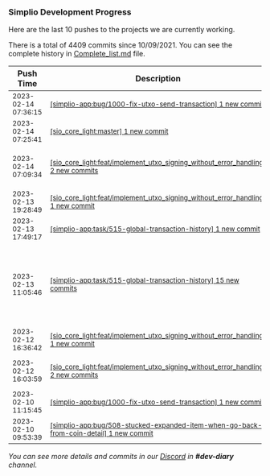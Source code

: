 
### Simplio Development Progress

Here are the last 10 pushes to the projects we are currently working.

There is a total of 4409 commits since 10/09/2021. You can see the complete history in
 [Complete_list.md](Complete_list.md) file.

| Push Time | Description | Commits |
| --- | --- | --- |
| <sub>2023-02-14 07:36:15</sub> | <sub>[[simplio-app:bug/1000\-fix\-utxo\-send\-transaction] 1 new commit](https://github.com/SimplioOfficial/simplio-app/commit/e15a3ec9f221acc7d7f6b68bf30d44a64b59e7fb)</sub> | <sub>[e15a3ec](https://github.com/SimplioOfficial/simplio-app/commit/e15a3ec9f221acc7d7f6b68bf30d44a64b59e7fb) chore: fixed typo in toAssetTransactionSentSuccess - ciripel</sub> |
| <sub>2023-02-14 07:25:41</sub> | <sub>[[sio_core_light:master] 1 new commit](https://github.com/SimplioOfficial/sio_core_light/commit/48de75fd34e72f78a6e20936b909f631d88bbcdf)</sub> | <sub>[48de75f](https://github.com/SimplioOfficial/sio_core_light/commit/48de75fd34e72f78a6e20936b909f631d88bbcdf) Feat/implement utxo signing without error handl... - ciripel</sub> |
| <sub>2023-02-14 07:09:34</sub> | <sub>[[sio_core_light:feat/implement\_utxo\_signing\_without\_error\_handling] 2 new commits](https://github.com/SimplioOfficial/sio_core_light/compare/d4176d74e804...98d2c281ff2e)</sub> | <sub>[9565ecd](https://github.com/SimplioOfficial/sio_core_light/commit/9565ecd4018c8a9e93178b855feb9d143479d080) chore: force trust_wallet_core_lib 0.0.6+2.9.4 - ciripel<br>[98d2c28](https://github.com/SimplioOfficial/sio_core_light/commit/98d2c281ff2eebb7eb75b72ad0207a4cfced1832) chore: increase version to 1.1.9 - ciripel</sub> |
| <sub>2023-02-13 19:28:49</sub> | <sub>[[sio_core_light:feat/implement\_utxo\_signing\_without\_error\_handling] 1 new commit](https://github.com/SimplioOfficial/sio_core_light/commit/d4176d74e804ad3c792a3a254803befe4b4eb49b)</sub> | <sub>[d4176d7](https://github.com/SimplioOfficial/sio_core_light/commit/d4176d74e804ad3c792a3a254803befe4b4eb49b) feat: implement adjusted network fees! - ciripel</sub> |
| <sub>2023-02-13 17:49:17</sub> | <sub>[[simplio-app:task/515\-global\-transaction\-history] 1 new commit](https://github.com/SimplioOfficial/simplio-app/commit/9abfa745e4808dba0aece589eb9003e288e2052b)</sub> | <sub>[9abfa74](https://github.com/SimplioOfficial/simplio-app/commit/9abfa745e4808dba0aece589eb9003e288e2052b) refactor inventory screen with flutter native api - storkandstars</sub> |
| <sub>2023-02-13 11:05:46</sub> | <sub>[[simplio-app:task/515\-global\-transaction\-history] 15 new commits](https://github.com/SimplioOfficial/simplio-app/compare/fb510b633ae5...e25fba964a32)</sub> | <sub>[d63ebe3](https://github.com/SimplioOfficial/simplio-app/commit/d63ebe3596145d6ec826e639109b87c22d17341d) adding date text widget - storkandstars<br>[263dfaa](https://github.com/SimplioOfficial/simplio-app/commit/263dfaaa4974c74dd0b38ccdd7a7143150dd44d9) removing date extension - storkandstars<br>[609a07b](https://github.com/SimplioOfficial/simplio-app/commit/609a07b390c6e4442e35508181d3f1a173578156) removing transaction content - storkandstars<br>[a650359](https://github.com/SimplioOfficial/simplio-app/commit/a65035918fe282ee625e3de1a702b02fd4f5c716) removing transaction item - storkandstars<br>[94fec8d](https://github.com/SimplioOfficial/simplio-app/commit/94fec8dc0d56568af3417f9e195c0728cbb5ff45) removing transaction cubit - storkandstars</sub> |
| <sub>2023-02-12 16:36:42</sub> | <sub>[[sio_core_light:feat/implement\_utxo\_signing\_without\_error\_handling] 1 new commit](https://github.com/SimplioOfficial/sio_core_light/commit/3200855179f4b4852d12ae777f7950e786fd1a05)</sub> | <sub>[3200855](https://github.com/SimplioOfficial/sio_core_light/commit/3200855179f4b4852d12ae777f7950e786fd1a05) fix: allow signed max amount - ciripel</sub> |
| <sub>2023-02-12 16:03:59</sub> | <sub>[[sio_core_light:feat/implement\_utxo\_signing\_without\_error\_handling] 2 new commits](https://github.com/SimplioOfficial/sio_core_light/compare/7244fa7fee7d...8cf24f4ad6b2)</sub> | <sub>[0818ecf](https://github.com/SimplioOfficial/sio_core_light/commit/0818ecf45e1906dd9e0fb2f0aaa07b9d84377ece) chore: update dependencies - ciripel<br>[8cf24f4](https://github.com/SimplioOfficial/sio_core_light/commit/8cf24f4ad6b2694f696f44af2a00ad29edb11ec7) ci: upgrade flutter to 3.7.3 - ciripel</sub> |
| <sub>2023-02-10 11:15:45</sub> | <sub>[[simplio-app:bug/1000\-fix\-utxo\-send\-transaction] 1 new commit](https://github.com/SimplioOfficial/simplio-app/commit/f711509c37615159091cc7a13c8b6365106142b0)</sub> | <sub>[f711509](https://github.com/SimplioOfficial/simplio-app/commit/f711509c37615159091cc7a13c8b6365106142b0) fix: use already signed selected tx for utxo coins - ciripel</sub> |
| <sub>2023-02-10 09:53:39</sub> | <sub>[[simplio-app:bug/508\-stucked\-expanded\-item\-when\-go\-back\-from\-coin\-detail] 1 new commit](https://github.com/SimplioOfficial/simplio-app/commit/035538c4962cfe4e4b34f7aca0e4e9dc37bf3ca3)</sub> | <sub>[035538c](https://github.com/SimplioOfficial/simplio-app/commit/035538c4962cfe4e4b34f7aca0e4e9dc37bf3ca3) 1. Reverted pubspec.lock - Tomas Petrik</sub> |

_You can see more details and commits in our [Discord](https://discord.gg/aKhjuwZmdP) in **#dev-diary** channel._
